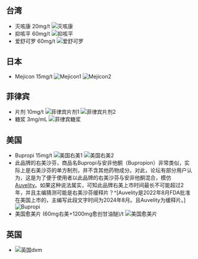 ﻿## 台湾
- 灭咳康 20mg/t ![灭咳康](/imgs/台湾右美1.jpg)
- 抑咳平 60mg/t ![抑咳平](/imgs/台湾右美2.jpg)
- 爱舒可罗 60mg/t ![爱舒可罗](/imgs/台湾右美3.jpg)

## 日本
- Mejicon 15mg/t ![Mejicon1](/imgs/日本dxm1.jpg) ![Mejicon2](/imgs/日本dxm2.jpg)

## 菲律宾
- 片剂 10mg/t ![菲律宾片剂1](/imgs/菲律宾dxm片剂2.jpg) ![菲律宾片剂2](/imgs/菲律宾dxm片剂.jpg)
- 糖浆 3mg/mL ![菲律宾糖浆](/imgs/菲律宾dxm糖浆.jpg)

## 美国
- Bupropi 15mg/t ![美国右美1](/imgs/美国右美1.jpg) ![美国右美2](/imgs/美国右美2.jpg)
- 此品牌的右美沙芬，商品名Bupropi与安非他酮（Bupropion）非常类似，实际上是右美沙芬的单方制剂，并不含其他药物成分。对此，论坛有部分用户认为，这是为了便于使用者以此品牌的右美沙芬与安非他酮混合，模仿[Auvelity](/drug/NMDA抗抑郁)。如果这种说法属实，可知此品牌右美上市时间最长不可能超过2年，并且主编猜测可能是右美沙芬缓释片？^[Auvelity是2022年8月FDA批准在美国上市的，主编写此段文字时间为2024年8月。且Auvelity为缓释片。] ![Bupropi](/imgs/bupropi.jpg)
- 美国愈美片 (60mg右美+1200mg愈创甘油醚)/t ![美国愈美片](/imgs/美国愈美片.jpg)

## 英国
- ![英国dxm](/imgs/英国dxm.jpg)

